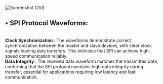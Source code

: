 ![Screenshot (251)](https://github.com/user-attachments/assets/66deece5-5228-4242-bc7e-ebee8d117d2f)


## •	SPI Protocol Waveforms:

<br> **Clock Synchronization** : The waveforms demonstrate correct synchronization between the master and slave devices, with clear clock signals leading data transfers. This indicates that SPI can achieve high-speed communication reliably.
<br> **Data Integrity** : The received data waveform matches the transmitted data, confirming that the SPI protocol maintains high data integrity during transfer, essential for applications requiring low latency and fast communication.


